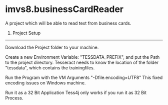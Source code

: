 imvs8.businessCardReader
========================

A project which will be able to read text from business cards.

  


1. Project Setup
-------------------
   Download the Project folder to your machine. 
   
   Create a new Environment Variable: "TESSDATA_PREFIX", and put the Path to the project directory. 
      Tesseract needs to know the location of the folder "tessdata", which contains the trainingfiles.
      
   Run the Program with the VM Arguments "-Dfile.encoding=UTF8"
      This fixed encoding issues on Windows machine.
      
   Run it as a 32 Bit Application
      Tess4j only works if you run it as 32 Bit Process.
